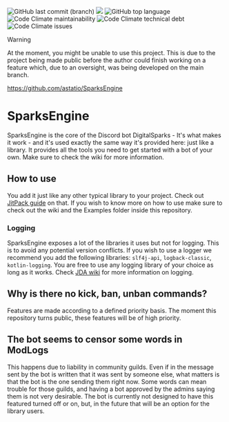 ![GitHub last commit (branch)](https://img.shields.io/github/last-commit/astatio/SparksEngine) [![](https://jitpack.io/v/astatio/SparksEngine.svg)](https://jitpack.io/#astatio/SparksEngine) ![GitHub top language](https://img.shields.io/github/languages/top/astatio/SparksEngine?logo=kotlin&color=7F52FF) ![Code Climate maintainability](https://img.shields.io/codeclimate/maintainability/astatio/SparksEngine) ![Code Climate technical debt](https://img.shields.io/codeclimate/tech-debt/astatio/SparksEngine) ![Code Climate issues](https://img.shields.io/codeclimate/issues/astatio/SparksEngine)


> [!WARNING]
> At the moment, you might be unable to use this project. This is due to the project being made public before the author could finish working on a feature which, due to an oversight, was being developed on the main branch.

https://github.com/astatio/SparksEngine

# SparksEngine
SparksEngine is the core of the Discord bot DigitalSparks - It's what makes it work - and it's used exactly the same way it's provided here: just like a library. It provides all the tools you need to get started with a bot of your own. Make sure to check the wiki for more information.

## How to use
You add it just like any other typical library to your project. Check out [JitPack guide](https://jitpack.io/) on that. If you wish to know more on how to use make sure to check out the wiki and the Examples folder inside this repository.

### Logging
SparksEngine exposes a lot of the libraries it uses but not for logging. This is to avoid any potential version conflicts. If you wish to use a logger we recommend you add the following libraries: `slf4j-api`, `logback-classic`, `kotlin-logging`. You are free to use any logging library of your choice as long as it works. Check [JDA wiki](https://jda.wiki/setup/logging/) for more information on logging.

## Why is there no kick, ban, unban commands?
Features are made according to a defined priority basis. The moment this repository turns public, these features will be of high priority.

## The bot seems to censor some words in ModLogs
This happens due to liability in community guilds. Even if in the message sent by the bot is written that it was sent by someone else, what matters is that the bot is the one sending them right now. Some words can mean trouble for those guilds, and having a bot approved by the admins saying them is not very desirable. The bot is currently not designed to have this featured turned off or on, but, in the future that will be an option for the library users.
